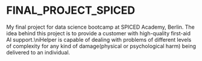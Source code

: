 # FINAL_PROJECT_SPICED
My final project for data science bootcamp at SPICED Academy, Berlin. The idea behind this project is to provide a customer with high-quality first-aid AI support.\niHelper is capable of dealing with problems of different levels of complexity for any kind of damage(physical or psychological harm) being delivered to an individual. 
